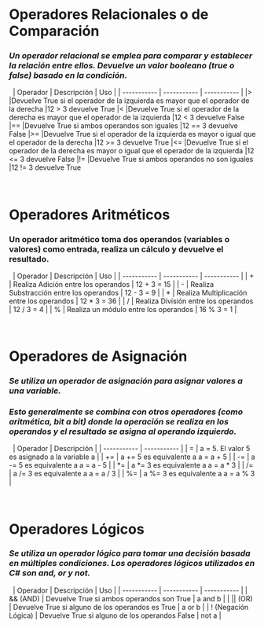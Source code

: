 # Operadores Relacionales o de Comparación
### ***Un operador relacional se emplea para comparar y establecer la relación entre ellos. Devuelve un valor booleano (true o false) basado en la condición.***
&nbsp;
| Operador | Descripción | Uso |
| ----------- | ----------- | ----------- |
|>	|Devuelve True si el operador de la izquierda es mayor que el operador de la derecha	|12 > 3 devuelve True
|<	|Devuelve True si el operador de la derecha es mayor que el operador de la izquierda	|12 < 3 devuelve False
|==	|Devuelve True si ambos operandos son iguales	|12 == 3 devuelve False
|>=	|Devuelve True si el operador de la izquierda es mayor o igual que el operador de la derecha	|12 >= 3 devuelve True
|<=	|Devuelve True si el operador de la derecha es mayor o igual que el operador de la izquierda	|12 <= 3 devuelve False
|!=	|Devuelve True si ambos operandos no son iguales |12 != 3 devuelve True

&nbsp;
&nbsp;
&nbsp;

# Operadores Aritméticos
### **Un operador aritmético toma dos operandos (variables o valores) como entrada, realiza un cálculo y devuelve el resultado.**
&nbsp;
| Operador | Descripción | Uso |
| ----------- | ----------- | ----------- |
| +	| Realiza Adición entre los operandos	|	12 + 3 = 15	|
| -	| Realiza Substracción entre los operandos	|	12 - 3 = 9	|
| *	| Realiza Multiplicación entre los operandos	|	12 * 3 = 36	|
| /	| Realiza División entre los operandos	|	12 / 3 = 4	|
| %	| Realiza un módulo entre los operandos	|	16 % 3 = 1	|

&nbsp;
&nbsp;
&nbsp;

# Operadores de Asignación
### ***Se utiliza un operador de asignación para asignar valores a una variable.***
### ***Esto generalmente se combina con otros operadores (como aritmética, bit a bit) donde la operación se realiza en los operandos y el resultado se asigna al operando izquierdo.***
&nbsp;
| Operador | Descripción |
| ----------- | ----------- |
| =	 | a = 5. El valor 5 es asignado a la variable a |
| +=	 | a += 5 es equivalente a a = a + 5 |
| -=	 | a -= 5 es equivalente a a = a - 5 |
| *=	 | a *= 3 es equivalente a a = a * 3 |
| /=	 | a /= 3 es equivalente a a = a / 3 |
| %=	 | a %= 3 es equivalente a a = a % 3 |

&nbsp;
&nbsp;
&nbsp;

# Operadores Lógicos
### ***Se utiliza un operador lógico para tomar una decisión basada en múltiples condiciones. Los operadores lógicos utilizados en C# son and, or y not.***
&nbsp;
| Operador | Descripción | Uso |
| ----------- | ----------- | ----------- |
| && (AND) | 	Devuelve True si ambos operandos son True | 	a and b |
| &#124;&#124; (OR) | 	Devuelve True si alguno de los operandos es True | 	a or b |
| ! (Negación Lógica) | 	Devuelve True si alguno de los operandos False | 	not a |